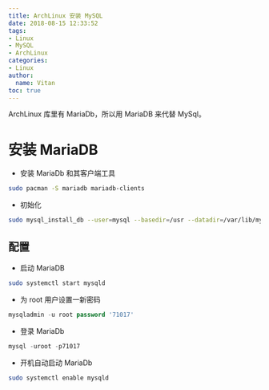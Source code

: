 ```yaml
---
title: ArchLinux 安装 MySQL
date: 2018-08-15 12:33:52
tags:
- Linux
- MySQL
- ArchLinux
categories:
- Linux
author:
  name: Vitan
toc: true
---
```

ArchLinux 库里有 MariaDb，所以用 MariaDB 来代替 MySql。
<!--more-->
# 安装 MariaDB
- 安装 MariaDb 和其客户端工具
```sh
sudo pacman -S mariadb mariadb-clients
```

- 初始化
```sh
sudo mysql_install_db --user=mysql --basedir=/usr --datadir=/var/lib/mysql
```

## 配置
- 启动 MariaDB
```sh
sudo systemctl start mysqld
```

- 为 root 用户设置一新密码
```sql
mysqladmin -u root password '71017'
```

- 登录 MariaDb
```sql
mysql -uroot -p71017
```

- 开机自动启动 MariaDb
```sh
sudo systemctl enable mysqld
```
